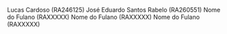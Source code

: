 Lucas Cardoso  (RA246125)
José Eduardo Santos Rabelo (RA260551)
Nome do Fulano  (RAXXXXX)
Nome do Fulano  (RAXXXXX)
Nome do Fulano  (RAXXXXX)

